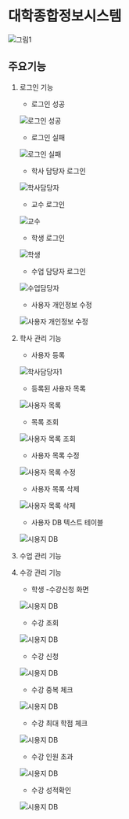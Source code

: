 # 대학종합정보시스템
![그림1](https://user-images.githubusercontent.com/71927210/126895277-98982d9a-16df-4a6f-92d2-a73d8349162e.png)

## 주요기능
1. 로그인 기능
   - 로그인 성공
 
    ![로그인 성공](https://user-images.githubusercontent.com/71927210/126895340-1eda8ef0-1d1e-4c6c-bcc9-cde90baa3112.png)

   - 로그인 실패
   
    ![로그인 실패](https://user-images.githubusercontent.com/71927210/126895338-8b0c4608-0e6c-4abd-a8cb-e242c6684e57.png)
    
   - 학사 담당자 로그인 
 
    ![학사담당자](https://user-images.githubusercontent.com/71927210/126895608-e4e27963-0276-41d4-8e1e-c9e5d1145f03.png)

   - 교수 로그인 
 
    ![교수](https://user-images.githubusercontent.com/71927210/126895605-47defcf5-406d-4d19-afbf-9889c95c1574.png)

   - 학생 로그인 
   
    ![학생](https://user-images.githubusercontent.com/71927210/126895607-e2e73aa3-83d8-4bae-9a2a-ea2b7fe0577a.png)

   - 수업 담당자 로그인
   
    ![수업담당자](https://user-images.githubusercontent.com/71927210/126895610-12ae8ab7-4bfc-4560-a35e-e11cfdac0000.png)
    
   - 사용자 개인정보 수정 
   
    ![사용자 개인정보 수정](https://user-images.githubusercontent.com/71927210/126895703-87341c46-5737-4595-85e4-1c7df65803e2.png)


3. 학사 관리 기능 

   - 사용자 등록
   
   ![학사담당자1](https://user-images.githubusercontent.com/71927210/126895910-848a37ca-0e91-4b98-89fd-37b815649841.png)
    
   - 등록된 사용자 목록
   
   ![사용자 목록](https://user-images.githubusercontent.com/71927210/126896022-5ca4090d-f67b-4fa8-85b9-0e67a4039784.png)
   
   - 목록 조회 
   
   ![사용자 목록 조회](https://user-images.githubusercontent.com/71927210/126896051-dfdcff80-89bb-4c12-83e0-8b9f99ade41d.png)
   
   - 사용자 목록 수정 
   
   ![사용자 목록 수정](https://user-images.githubusercontent.com/71927210/126896113-534245de-b89f-4764-aa9c-a1189e788bde.png)
   
   - 사용자 목록 삭제 
   
   ![사용자 목록 삭제](https://user-images.githubusercontent.com/71927210/126896111-244a91ca-f2d5-493e-8b0c-97d9ea696fe2.png)

   - 사용자 DB 텍스트 테이블 
   
   ![시용지 DB](https://user-images.githubusercontent.com/71927210/126895966-1357750b-ef9a-4546-82c9-94598fe6ccba.png)




4. 수업 관리 기능
5. 수강 관리 기능
   - 학생 -수강신청 화면
   
   ![시용지 DB](https://user-images.githubusercontent.com/71927210/126895966-1357750b-ef9a-4546-82c9-94598fe6ccba.png)

   - 수강 조회
   
   ![시용지 DB](https://user-images.githubusercontent.com/71927210/126895966-1357750b-ef9a-4546-82c9-94598fe6ccba.png)

   - 수강 신청
   
   ![시용지 DB](https://user-images.githubusercontent.com/71927210/126895966-1357750b-ef9a-4546-82c9-94598fe6ccba.png)

   - 수강 중복 체크
   
   ![시용지 DB](https://user-images.githubusercontent.com/71927210/126895966-1357750b-ef9a-4546-82c9-94598fe6ccba.png)

   - 수강 최대 학점 체크
   
   ![시용지 DB](https://user-images.githubusercontent.com/71927210/126895966-1357750b-ef9a-4546-82c9-94598fe6ccba.png)

   - 수강 인원 초과
   
   ![시용지 DB](https://user-images.githubusercontent.com/71927210/126895966-1357750b-ef9a-4546-82c9-94598fe6ccba.png)
   
   - 수강 성적확인
   
   ![시용지 DB](https://user-images.githubusercontent.com/71927210/126895966-1357750b-ef9a-4546-82c9-94598fe6ccba.png)

